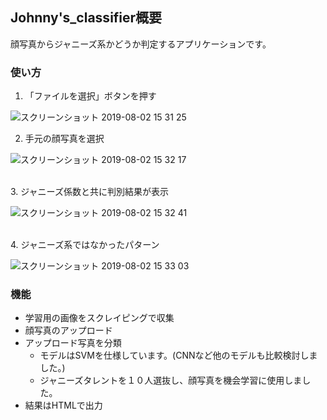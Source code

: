 ## Johnny's_classifier概要
   顔写真からジャニーズ系かどうか判定するアプリケーションです。

### 使い方

1. 「ファイルを選択」ボタンを押す

![スクリーンショット 2019-08-02 15 31 25](https://user-images.githubusercontent.com/27131456/62350628-3f882e80-b53e-11e9-945f-f400ebd620b2.png)


2. 手元の顔写真を選択

![スクリーンショット 2019-08-02 15 32 17](https://user-images.githubusercontent.com/27131456/62350667-5fb7ed80-b53e-11e9-947e-e4b636d14246.png)

<br>
3. ジャニーズ係数と共に判別結果が表示

![スクリーンショット 2019-08-02 15 32 41](https://user-images.githubusercontent.com/27131456/62350687-752d1780-b53e-11e9-8644-cfb20f3398ac.png)

<br>
4. ジャニーズ系ではなかったパターン 

![スクリーンショット 2019-08-02 15 33 03](https://user-images.githubusercontent.com/27131456/62350702-81b17000-b53e-11e9-908d-990f30c4fb8b.png)


### 機能
- 学習用の画像をスクレイピングで収集
- 顔写真のアップロード
- アップロード写真を分類
   - モデルはSVMを仕様しています。(CNNなど他のモデルも比較検討しました。)
   - ジャニーズタレントを１０人選抜し、顔写真を機会学習に使用しました。
- 結果はHTMLで出力

